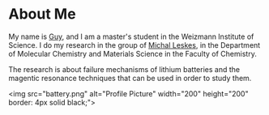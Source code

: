 # About Me

My name is [Guy](https://guywis.github.io), and I am a master's student in the Weizmann Institute of Science.
I do my research in the group of [Michal Leskes](https://www.weizmann.ac.il/MCMS/Leskes/home), in the Department of Molecular Chemistry and Materials Science in the Faculty of Chemistry.

The research is about failure mechanisms of lithium batteries and the magentic resonance techniques that can be used in order to study them.

<img src="battery.png" alt="Profile Picture" width="200" height="200" border: 4px solid black;">
